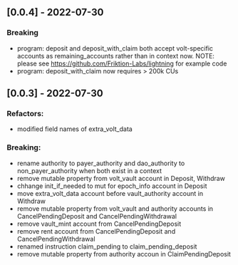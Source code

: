 ## [0.0.4] - 2022-07-30

### Breaking
- program: deposit and deposit_with_claim both accept volt-specific accounts as remaining_accounts rather than in context now.
            NOTE: please see https://github.com/Friktion-Labs/lightning for example code
- program: deposit_with_claim now requires > 200k CUs

## [0.0.3] - 2022-07-30

### Refactors:
- modified field names of extra_volt_data

### Breaking:
- rename authority to payer_authority and dao_authority to non_payer_authority when both exist in a context
- remove mutable property from volt_vault account in Deposit, Withdraw
- chhange init_if_needed to mut for epoch_info account in Deposit
- move extra_volt_data account before vault_authority account in Withdraw
- remove mutable property from volt_vault and authority accounts in CancelPendingDeposit and CancelPendingWithdrawal
- remove vault_mint account from CancelPendingDeposit
- remove rent account from CancelPendingDeposit and CancelPendingWithdrawal
- renamed instruction claim_pending to claim_pending_deposit
- remove mutable property from authority accoun in ClaimPendingDeposit